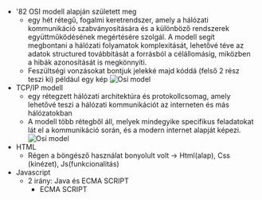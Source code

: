 * '82 OSI modell alapján született meg
    *  egy hét rétegű, fogalmi keretrendszer, amely a hálózati kommunikáció szabványosítására és a különböző rendszerek együttműködésének megértésére szolgál. A modell segít megbontani a hálózati folyamatok komplexitását, lehetővé téve az adatok structured továbbítását a forrásból a célállomásig, miközben a hibák azonosítását is megkönnyíti. 
    * Feszültségi vonzásokat bontjuk jelekké majd kóddá (felső 2 rész teszi ki) például egy kép
    ![Osi model](https://www.lifewire.com/thmb/li3H7yhEr-D8Vo6MC1Hymi_AvDk=/1500x0/filters:no_upscale():max_bytes(150000):strip_icc()/OSImodel-8d93f19d50e543348f82110aa11f7a93.jpg )
* TCP/IP modell
    * egy rétegzett hálózati architektúra és protokollcsomag, amely lehetővé teszi a hálózati kommunikációt az interneten és más hálózatokban
    * A modell több rétegből áll, melyek mindegyike specifikus feladatokat lát el a kommunikáció során, és a modern internet alapját képezi. 
    ![Osi model](https://encrypted-tbn0.gstatic.com/images?q=tbn:ANd9GcS_PC7nTrJHmahE37IWfn-NaGRzkt0EB-cceA&s)    
* HTML
    * Régen a böngésző használat bonyolult volt -> Html(alap), Css (kinézet), Js(funkcionalitás)
* Javascript
    * 2 irány: Java és ECMA SCRIPT
        * ECMA SCRIPT
            
